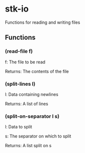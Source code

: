 # stk-io

Functions for reading and writing files

## Functions

### (read-file f)

f: The file to be read

Returns: The contents of the file

### (split-lines l)

l: Data containing newlines

Returns: A list of lines

### (split-on-separator l s)

l: Data to split

s: The separator on which to split

Returns: A list split on s
